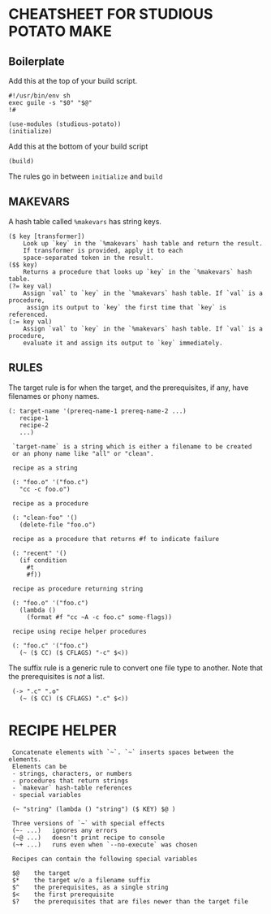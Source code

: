 # CHEATSHEET FOR STUDIOUS POTATO MAKE

## Boilerplate

Add this at the top of your build script.

    #!/usr/bin/env sh
    exec guile -s "$0" "$@"
    !#

    (use-modules (studious-potato))
    (initialize)

Add this at the bottom of your build script

    (build)
    
The rules go in between `initialize` and `build`

## MAKEVARS

A hash table called `%makevars` has string keys.

    ($ key [transformer])
        Look up `key` in the `%makevars` hash table and return the result.
        If transformer is provided, apply it to each
        space-separated token in the result.
    ($$ key)
        Returns a procedure that looks up `key` in the `%makevars` hash table.
    (?= key val)
        Assign `val` to `key` in the `%makevars` hash table. If `val` is a procedure,
         assign its output to `key` the first time that `key` is referenced.
    (:= key val)
        Assign `val` to `key` in the `%makevars` hash table. If `val` is a procedure,
        evaluate it and assign its output to `key` immediately.

## RULES

The target rule is for when the target, and the prerequisites, if any,
have filenames or phony names.

    (: target-name '(prereq-name-1 prereq-name-2 ...)
       recipe-1
       recipe-2
       ...)
       
     `target-name` is a string which is either a filename to be created
     or an phony name like "all" or "clean".
     
     recipe as a string
     
     (: "foo.o" '("foo.c")
       "cc -c foo.o")
     
     recipe as a procedure
     
     (: "clean-foo" '()
       (delete-file "foo.o")
       
     recipe as a procedure that returns #f to indicate failure
     
     (: "recent" '()
       (if condition
         #t
         #f))
       
     recipe as procedure returning string
     
     (: "foo.o" '("foo.c")
       (lambda ()
         (format #f "cc ~A -c foo.c" some-flags))
         
     recipe using recipe helper procedures
     
     (: "foo.c" '("foo.c")
       (~ ($ CC) ($ CFLAGS) "-c" $<))
       
The suffix rule is a generic rule to convert one file type to another.
Note that the prerequisites is *not* a list.

     (-> ".c" ".o"
       (~ ($ CC) ($ CFLAGS) ".c" $<))
       
# RECIPE HELPER

     Concatenate elements with `~`. `~` inserts spaces between the elements.
     Elements can be
     - strings, characters, or numbers
     - procedures that return strings
     - `makevar` hash-table references
     - special variables
     
     (~ "string" (lambda () "string") ($ KEY) $@ )
     
     Three versions of `~` with special effects
     (~- ...)   ignores any errors
     (~@ ...)   doesn't print recipe to console
     (~+ ...)   runs even when `--no-execute` was chosen
     
     Recipes can contain the following special variables
     
     $@    the target
     $*    the target w/o a filename suffix
     $^    the prerequisites, as a single string
     $<    the first prerequisite
     $?    the prerequisites that are files newer than the target file
